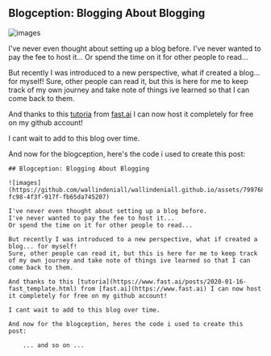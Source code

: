 ## Blogception: Blogging About Blogging

![images](https://github.com/wallindeniall/wallindeniall.github.io/assets/79976872/09116702-fc98-4f3f-917f-fb65da745207)

I've never even thought about setting up a blog before. 
I've never wanted to pay the fee to host it... 
Or spend the time on it for other people to read...

But recently I was introduced to a new perspective, what if created a blog... for myself! 
Sure, other people can read it, but this is here for me to keep track of my own journey and take note of things ive learned so that I can come back to them.

And thanks to this [tutoria](https://www.fast.ai/posts/2020-01-16-fast_template.html) from [fast.ai](https://www.fast.ai) I can now host it completely for free on my github account!

I cant wait to add to this blog over time.

And now for the blogception, here's the code i used to create this post:

    ## Blogception: Blogging About Blogging

    ![images](https://github.com/wallindeniall/wallindeniall.github.io/assets/79976872/09116702-fc98-4f3f-917f-fb65da745207)
    
    I've never even thought about setting up a blog before. 
    I've never wanted to pay the fee to host it... 
    Or spend the time on it for other people to read...
    
    But recently I was introduced to a new perspective, what if created a blog... for myself! 
    Sure, other people can read it, but this is here for me to keep track of my own journey and take note of things ive learned so that I can come back to them.
    
    And thanks to this [tutoria](https://www.fast.ai/posts/2020-01-16-fast_template.html) from [fast.ai](https://www.fast.ai) I can now host it completely for free on my github account!
    
    I cant wait to add to this blog over time.
    
    And now for the blogception, heres the code i used to create this post:
        
        ... and so on ...
